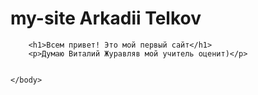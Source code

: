 # my-site Arkadii Telkov
        
        <h1>Всем привет! Это мой первый сайт</h1>
        <p>Думаю Виталий Журавляв мой учитель оценит)</p>


    </body>
</html>
